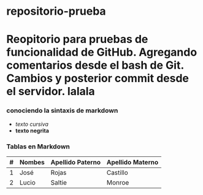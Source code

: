 # repositorio-prueba
Reopitorio para pruebas de funcionalidad de GitHub.
Agregando comentarios desde el bash de Git.
Cambios y posterior commit desde el servidor.
lalala
================================================
### conociendo la sintaxis de markdown
* *texto cursiva*
* **texto negrita**

### Tablas en Markdown
| # | Nombes  | Apellido Paterno  | Apellido Materno  |
|---|---------|-------------------|-------------------|
| 1 | José    | Rojas             | Castillo          |
| 2 | Lucio    | Saltie             | Monroe          |
